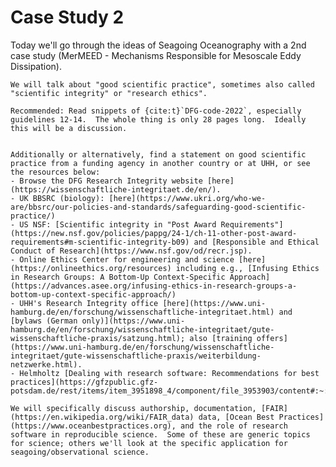 
# Case Study 2

<!--```{margin} Moodle link
PDF of slides [here](https://lernen.min.uni-hamburg.de/pluginfile.php/409848/mod_resource/content/1/2024-lecture-sensor_foibles-seaocn.pdf) \  
*Added 13 May*
```
-->

Today we'll go through the ideas of Seagoing Oceanography with a 2nd case study (MerMEED - Mechanisms Responsible for Mesoscale Eddy Dissipation).

<!--Likely also assigning the group assignment (to be due in 2 weeks) - to come up with elements (the work timetable) of a cruise proposal.-->

```{admonition} For next week
We will talk about "good scientific practice", sometimes also called "scientific integrity" or "research ethics". 

Recommended: Read snippets of {cite:t}`DFG-code-2022`, especially guidelines 12-14.  The whole thing is only 28 pages long.  Ideally this will be a discussion.


Additionally or alternatively, find a statement on good scientific practice from a funding agency in another country or at UHH, or see the resources below:
- Browse the DFG Research Integrity website [here](https://wissenschaftliche-integritaet.de/en/).
- UK BBSRC (biology): [here](https://www.ukri.org/who-we-are/bbsrc/our-policies-and-standards/safeguarding-good-scientific-practice/)
- US NSF: [Scientific integrity in "Post Award Requirements"](https://new.nsf.gov/policies/pappg/24-1/ch-11-other-post-award-requirements#m-scientific-integrity-b09) and [Responsible and Ethical Conduct of Research](https://www.nsf.gov/od/recr.jsp).
- Online Ethics Center for engineering and science [here](https://onlineethics.org/resources) including e.g., [Infusing Ethics in Research Groups: A Bottom-Up Context-Specific Approach](https://advances.asee.org/infusing-ethics-in-research-groups-a-bottom-up-context-specific-approach/)
- UHH's Research Integrity office [here](https://www.uni-hamburg.de/en/forschung/wissenschaftliche-integritaet.html) and [bylaws (German only)](https://www.uni-hamburg.de/en/forschung/wissenschaftliche-integritaet/gute-wissenschaftliche-praxis/satzung.html); also [training offers](https://www.uni-hamburg.de/en/forschung/wissenschaftliche-integritaet/gute-wissenschaftliche-praxis/weiterbildung-netzwerke.html).
- Helmholtz [Dealing with research software: Recommendations for best practices](https://gfzpublic.gfz-potsdam.de/rest/items/item_3951898_4/component/file_3953903/content#:~:text=Research%20software%20development%20is%20an,research%20results%20verifiable%20and%20reproducible.)

We will specifically discuss authorship, documentation, [FAIR](https://en.wikipedia.org/wiki/FAIR_data) data, [Ocean Best Practices](https://www.oceanbestpractices.org), and the role of research software in reproducible science.  Some of these are generic topics for science; others we'll look at the specific application for seagoing/observational science.
```